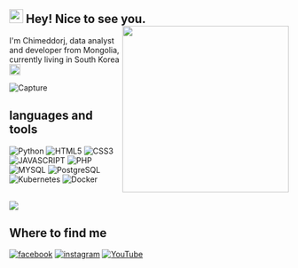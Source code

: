  <h2><img src="https://media.giphy.com/media/hvRJCLFzcasrR4ia7z/giphy.gif" width="25px"> Hey! Nice to see you.
 <img align="right" src="https://scontent-ssn1-1.xx.fbcdn.net/v/t1.6435-9/201776013_998987050640964_1014377721575552453_n.jpg?_nc_cat=100&ccb=1-5&_nc_sid=174925&_nc_ohc=h9KSUrS7eJAAX_EYK1T&_nc_ht=scontent-ssn1-1.xx&oh=00_AT-N6xmZjpi3eXIuhzHsNNPS-URZY5Xq1Njyk3Nxnqcymg&oe=628E97F2" width="300"/></h2> 

<p>I'm Chimeddorj, data analyst and developer from Mongolia, currently living in South Korea <img src="https://encrypted-tbn0.gstatic.com/images?q=tbn:ANd9GcThiL0Z9m37Ff1eNf4TycK2bLwJh0Dgm4UrKOoaQBAw4G1zKe_89EmTvZIAc-J41WjfnwE&usqp=CAU" width=20/></p>

![Capture](https://user-images.githubusercontent.com/53028417/165496934-3ccbbec3-ad37-4cdc-86c8-fb55c2ad260f.JPG)

<h2>languages and tools</h2>

![Python](https://img.shields.io/badge/Python-3776AB.svg?&style=for-the-badge&logo=Python&logoColor=white)
![HTML5](https://img.shields.io/badge/-HTML5-F05032?style=for-the-badge&logo=html5&logoColor=ffffff)
![CSS3](https://img.shields.io/badge/-CSS3-007ACC?style=for-the-badge&logo=css3)
![JAVASCRIPT](https://img.shields.io/badge/-JAVASCRIPT-%23F7DF1C?style=for-the-badge&logo=javascript&logoColor=000000&labelColor=%23F7DF1C&color=%23FFCE5A)
![PHP](https://img.shields.io/badge/PHP-3776AB.svg?&style=for-the-badge&logo=PHP&logoColor=white)
![MYSQL](https://img.shields.io/badge/MYSQL-3776AB.svg?&style=for-the-badge&logo=MYSQL&logoColor=white)
![PostgreSQL](https://img.shields.io/badge/PostgreSQL-gray.svg?&style=for-the-badge&logo=PostgreSQL&logoColor=white)
![Kubernetes](https://img.shields.io/badge/-Kubernetes-007ACC?style=for-the-badge&logo=Kubernetes&logoColor=ffffff)
![Docker](https://img.shields.io/badge/-Docker-46a2f1?style=for-the-badge&logo=docker&logoColor=ffffff)

<br/>
<img align="center" src="https://media1.giphy.com/media/13HgwGsXF0aiGY/giphy.gif" />
<br />
<h2>Where to find me</h2>

<a href="https://www.facebook.com/chimeddorj.p">![facebook](https://img.shields.io/badge/-facebook-46a2f1?style=for-the-badge&logo=facebook&logoColor=ffffff)</a>
<a href="https://www.instagram.com/humbbbble/?hl=en">![instagram](https://img.shields.io/badge/-instagram-46a2f1?style=for-the-badge&logo=instagram&logoColor=ffffff)</a>
<a href="https://www.youtube.com/channel/UCp6k7NFx91ccB0ahUCpq3xw">![YouTube](https://img.shields.io/youtube/channel/views/UCp6k7NFx91ccB0ahUCpq3xw?&label=Youtube&logo=youtube&logoColor=red&style=for-the-badge)</a>


  

